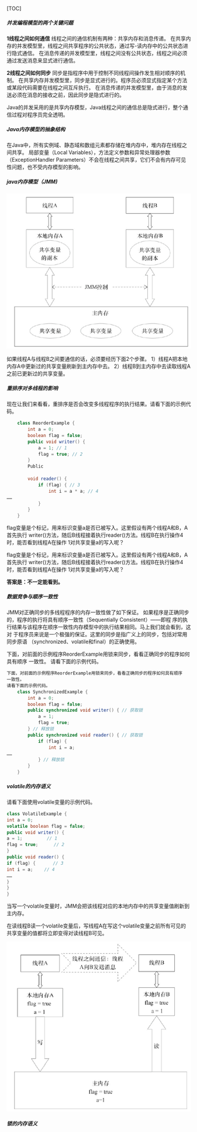 [TOC]

##### 并发编程模型的两个关键问题

**1线程之间如何通信**
线程之间的通信机制有两种：共享内存和消息传递。
在共享内存的并发模型里，线程之间共享程序的公共状态，通过写-读内存中的公共状态进行隐式通信。
在消息传递的并发模型里，线程之间没有公共状态，线程之间必须通过发送消息来显式进行通信。

**2线程之间如何同步**
同步是指程序中用于控制不同线程间操作发生相对顺序的机制。
在共享内存并发模型里，同步是显式进行的。程序员必须显式指定某个方法或某段代码需要在线程之间互斥执行。
在消息传递的并发模型里，由于消息的发送必须在消息的接收之前，因此同步是隐式进行的。

Java的并发采用的是共享内存模型，Java线程之间的通信总是隐式进行，整个通信过程对程序员完全透明。

##### Java内存模型的抽象结构

在Java中，所有实例域、静态域和数组元素都存储在堆内存中，堆内存在线程之间共享。
局部变量（Local Variables），方法定义参数和异常处理器参数（ExceptionHandler Parameters）不会在线程之间共享，它们不会有内存可见性问题，也不受内存模型的影响。

##### java内存模型（JMM)

![Snipaste_2019-03-20_13-32-59](images/Snipaste_2019-03-20_13-32-59.png)

如果线程A与线程B之间要通信的话，必须要经历下面2个步骤。
1）线程A把本地内存A中更新过的共享变量刷新到主内存中去。
2）线程B到主内存中去读取线程A之前已更新过的共享变量。



##### 重排序对多线程的影响

现在让我们来看看，重排序是否会改变多线程程序的执行结果。请看下面的示例代码。

```JAVA
	class ReorderExample {
		int a = 0;
		boolean flag = false;
		public void writer() {
			a = 1; // 1
			flag = true; // 2
		}
		Public

		void reader() {
			if (flag) { // 3
				int i = a * a; // 4
……
			}
		}
	}
```

flag变量是个标记，用来标识变量a是否已被写入。这里假设有两个线程A和B，A首先执行
writer()方法，随后B线程接着执行reader()方法。线程B在执行操作4时，能否看到线程A在操作
1对共享变量a的写入呢？

flag变量是个标记，用来标识变量a是否已被写入。这里假设有两个线程A和B，A首先执行
writer()方法，随后B线程接着执行reader()方法。线程B在执行操作4时，能否看到线程A在操作
1对共享变量a的写入呢？

**答案是：不一定能看到。**

##### 数据竞争与顺序一致性

JMM对正确同步的多线程程序的内存一致性做了如下保证。
如果程序是正确同步的，程序的执行将具有顺序一致性（Sequentially Consistent）——即程
序的执行结果与该程序在顺序一致性内存模型中的执行结果相同。马上我们就会看到，这对
于程序员来说是一个极强的保证。这里的同步是指广义上的同步，包括对常用同步原语
（synchronized、volatile和final）的正确使用。

下面，对前面的示例程序ReorderExample用锁来同步，看看正确同步的程序如何具有顺序
一致性。
请看下面的示例代码。

```JAVA
下面，对前面的示例程序ReorderExample用锁来同步，看看正确同步的程序如何具有顺序
一致性。
请看下面的示例代码。
	class SynchronizedExample {
		int a = 0;
		boolean flag = false;
		public synchronized void writer() { // 获取锁
			a = 1;
			flag = true;
		} // 释放锁
		public synchronized void reader() { // 获取锁
			if (flag) {
				int i = a;
……
			} // 释放锁
		}
	}
```

##### volatile的内存语义

请看下面使用volatile变量的示例代码。

```java
class VolatileExample {
int a = 0;
volatile boolean flag = false;
public void writer() {
a = 1;　　　　　 // 1
flag = true;　　　 // 2
}
public void reader() {
if (flag) {　　　　// 3
int i = a;　　 // 4
……
}
}
}
```

当写一个volatile变量时，JMM会把该线程对应的本地内存中的共享变量值刷新到主内存。

在读线程B读一个volatile变量后，写线程A在写这个volatile变量之前所有可见的共享变量的值都将立即变得对读线程B可见。

![Snipaste_2019-03-20_15-02-05](images/Snipaste_2019-03-20_15-02-05.png)



##### 锁的内存语义